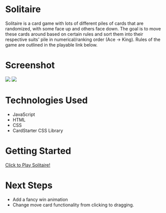 # Solitaire
Solitaire is a card game with lots of different piles of cards that are randomized, with some face up and others face down. The goal is to move these cards around based on certain rules and sort them into their respective suits' pile in numerical/ranking order (Ace -> King). Rules of the game are outlined in the playable link below.

# Screenshot

<img src="https://i.imgur.com/kkuPT5E.png">
<img src="https://i.imgur.com/mqQMAgc.png">

# Technologies Used

- JavaScript
- HTML
- CSS
- CardStarter CSS Library

# Getting Started

[Click to Play Solitaire!](https://zseever.github.io/solitaire/)

# Next Steps

- Add a fancy win animation
- Change move card functionality from clicking to dragging.

